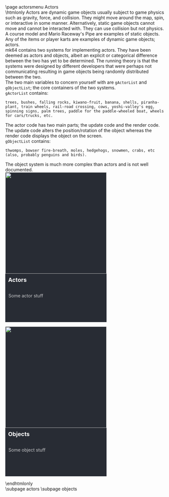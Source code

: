 \page actorsmenu Actors

\htmlonly
Actors are dynamic game objects usually subject to game physics such as gravity, force, and collision. They might move around the map, spin, or interactive in some manner. Alternatively, static game objects cannot move and cannot be interacted with. They can use collision but not physics. A course model and Mario Raceway's Pipe are examples of static objects. Any of the items or player karts are examples of dynamic game objects; actors.  

mk64 contains two systems for implementing actors. They have been deemed as actors and objects, albeit an explicit or categorical difference between the two has yet to be determined. The running theory is that the systems were designed by different developers that were perhaps not communicating resulting in game objects being randomly distributed between the two.  

The two main variables to concern yourself with are `gActorList` and `gObjectList`; the core containers of the two systems.  

`gActorList` contains:
```
trees, bushes, falling rocks, kiwano-fruit, banana, shells, piranha-plant, train wheels, rail-road crossing, cows, yoshi-valley's egg, spinning signs, palm trees, paddle for the paddle-wheeled boat, wheels for cars/trucks, etc.
```
The actor code has two main parts; the update code and the render code. The update code alters the position/rotation of the object whereas the render code displays the object on the screen.  

`gObjectList` contains:
```
thwomps, bowser fire-breath, moles, hedgehogs, snowmen, crabs, etc (also, probably penguins and birds).
```
The object system is much more complex than actors and is not well documented.

<style>
.pagebutton {
    display: inline-block;
    margin-right: 1em;
    margin-bottom: 1em;
}
.pagelink {
    display: block;
    background-color: rgb(40, 44, 52);
    width: 320px;
    box-shadow: 0 0 0 0;
    transition: 0.3s ease;
}
.pagelink:hover {
  box-shadow: 0 5px 15px 5px rgba(0,0,0,1);

}
.pagelink:hover img {
  transform: scale3d(1.1,1.1,1.1);

}
.pageimg {
    display: inline-block;
    width: 100%;
    position: relative;
    overflow: hidden;
}
.pageimg img {
    transition: 0.3s ease;
}
.content {
    color: white;
    font-size: 1em;
    padding: 0;
    margin: 0;
}
.pageheading {
    padding: .5em .5em;
    font-size: 18px;
    color: white;
    font-weight: bold;
    text-decoration: none;
}
.pagedescription {
    color: #fff;
    border-color: transparent;
    opacity: 0.75;
    height: 84px;
    text-overflow: ellipsis;
    overflow: hidden;
    margin-top: 10px;
    display: block;
    padding: 10px;
    text-decoration: none;
    line-height: 1.64em;
    font-size: 1em;
    font-weight: normal;
    text-decoration: none;
}
.pagea {
    display: inline-block;
}
.pagea:link {
    text-decoration: none;
}
.pagea:visited {
    text-decoration: none;
}
.pagea:hover {
    text-decoration: none;
}
.pagea:active {
    text-decoration: none;
}
p {
    margin: 0;
    padding: 0;
}
</style>

<div class="pagebutton">
<a class="pagea" href="actors.html">
<div class="pagelink">
  <div class="pageimg"><img width=320 src="buttonimage.png" /></div>
  <div class="content">
    <div class="pageheading">Actors</div>
    <div class="pagedescription">
      <p>Some actor stuff</p>
    </div>
  </div>
</div>
</a>
</div>

<div class="pagebutton">
<a class="pagea" href="objects.html">
<div class="pagelink">
  <div class="pageimg"><img width=320 src="buttonimage.png" /></div>
  <div class="content">
    <div class="pageheading">Objects</div>
    <div class="pagedescription">
      <p>Some object stuff</p>
    </div>
  </div>
</div>
</a>
</div>

\endhtmlonly

\subpage actors
\subpage objects

